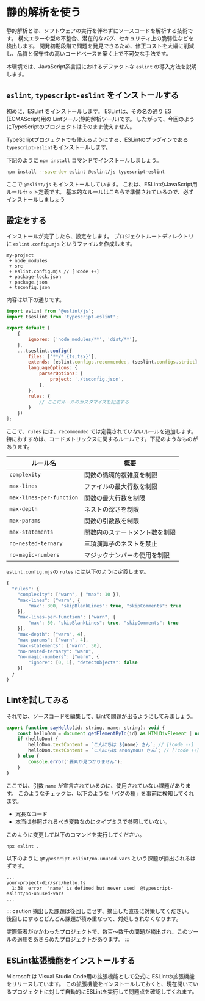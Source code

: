 # 静的解析を使う

静的解析とは、ソフトウェアの実行を伴わずにソースコードを解析する技術です。
構文エラーや型の不整合、潜在的なバグ、セキュリティ上の脆弱性などを検出します。
開発初期段階で問題を発見できるため、修正コストを大幅に削減し、品質と保守性の高いコードベースを築く上で不可欠な手法です。

本環境では、JavaScript系言語におけるデファクトな `eslint` の導入方法を説明します。

## `eslint`, `typescript-eslint` をインストールする

初めに、ESLint をインストールします。
ESLintは、その名の通り ES (ECMAScript)用の Lintツール(静的解析ツール)です。
したがって、今回のようにTypeScriptのプロジェクトはそのまま使えません。

TypeScriptプロジェクトでも使えるようにする、ESLintのプラグインである
`typescript-eslint`もインストールします。

下記のように `npm install` コマンドでインストールしましょう。

```bash :no-line-numbers
npm install --save-dev eslint @eslint/js typescript-eslint
```

ここで `@eslint/js` もインストールしています。
これは、ESLintのJavaScript用ルールセット定義です。
基本的なルールはこちらで準備されているので、必ずインストールしましょう

## 設定をする

インストールが完了したら、設定をします。
プロジェクトルートディレクトリに `eslint.config.mjs` というファイルを作成します。

```text :no-line-numbers
my-project
 + node_modules
 + src
 + eslint.config.mjs // [!code ++]
 + package-lock.json
 + package.json
 + tsconfig.json
```

内容は以下の通りです。

```javascript title="eslint.config.js"
import eslint from '@eslint/js';
import tseslint from 'typescript-eslint';

export default [
    {
        ignores: ['node_modules/**', 'dist/**'],
    },
    ...tseslint.config({
        files: ['**/*.{ts,tsx}'],
        extends: [eslint.configs.recommended, tseslint.configs.strict],
        languageOptions: {
            parserOptions: {
                project: './tsconfig.json',
            },
        },
        rules: {
            // ここにルールのカスタマイズを記述する
        }
    })
];
```

ここで、`rules` には、`recommended` では定義されていないルールを追加します。
特におすすめは、コードメトリックスに関するルールです。下記のようなものがあります。

| ルール名                                   | 概要                           |
| ------------------------------------------ | ------------------------------ |
| `complexity`                               | 関数の循環的複雑度を制限       |
| `max-lines`                                | ファイルの最大行数を制限       |
| `max-lines-per-function`                   | 関数の最大行数を制限           |
| `max-depth`                                | ネストの深さを制限             |
| `max-params`                               | 関数の引数数を制限             |
| `max-statements`                           | 関数内のステートメント数を制限 |
| `no-nested-ternary`                        | 三項演算子のネストを禁止       |
| `no-magic-numbers`                         | マジックナンバーの使用を制限   |

`eslint.config.mjs`の `rules` には以下のように定義します。

```js
{
  "rules": {
    "complexity": ["warn", { "max": 10 }],
    "max-lines": ["warn", {
        "max": 300, "skipBlankLines": true, "skipComments": true
    }],
    "max-lines-per-function": ["warn", {
        "max": 50, "skipBlankLines": true, "skipComments": true
    }],
    "max-depth": ["warn", 4],
    "max-params": ["warn", 4],
    "max-statements": ["warn", 30],
    "no-nested-ternary": "warn",
    "no-magic-numbers": ["warn", {
        "ignore": [0, 1], "detectObjects": false
    }]
  }
}
```

## Lintを試してみる

それでは、ソースコードを編集して、Lintで問題が出るようにしてみましょう。

```javascript title="src/hello.ts"
export function sayHello(id: string, name: string): void {
    const helloDom = document.getElementById(id) as HTMLDivElement | null;
    if (helloDom) {
        helloDom.textContent = `こんにちは ${name} さん`; // [!code --]
        helloDom.textContent = `こんにちは anonymous さん`; // [!code ++]
    } else {
        console.error('要素が見つかりません');
    }
}
```

ここでは、引数 `name` が宣言されているのに、使用されていない課題があります。
このようなチェックは、以下のような「バグの種」を事前に検知してくれます。

* 冗長なコード
* 本当は参照されるべき変数なのにタイプミスで参照していない。

このように変更して以下のコマンドを実行してください。

```bash :no-line-numbers
npx eslint .
```

以下のように `@typescript-eslint/no-unused-vars` という課題が摘出されるはずです。

```text :no-line-numbers
...
your-project-dir/src/hello.ts
  1:38  error  'name' is defined but never used  @typescript-eslint/no-unused-vars
...

```

::: caution
摘出した課題は後回しにせず、摘出した直後に対策してください。
後回しにするとどんどん課題が積み重なって、対処しきれなくなります。

実際筆者がかかわったプロジェクトで、数百～数千の問題が摘出され、このツールの適用をあきらめたプロジェクトがあります。
:::

## ESLint拡張機能をインストールする

Microsoft は Visual Studio Code用の拡張機能として公式に ESLintの拡張機能をリリースしています。
この拡張機能をインストールしておくと、現在開いているプロジェクトに対して自動的にESLintを実行して問題点を確認してくれます。

<VPCard
  title="ESLint"
  link="https://marketplace.visualstudio.com/items?itemName=dbaeumer.vscode-eslint"
  image="https://dbaeumer.gallerycdn.vsassets.io/extensions/dbaeumer/vscode-eslint/3.0.17/1755173326904/Microsoft.VisualStudio.Services.Icons.Default"
  description="Integrates ESLint JavaScript into VS Code."
/>
